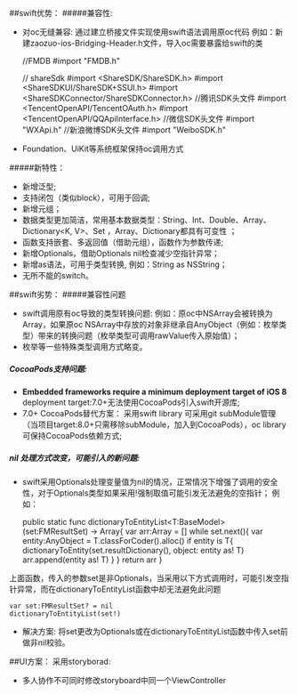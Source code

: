 ##swift优势：
#####兼容性:
* 对oc无缝兼容:
通过建立桥接文件实现使用swift语法调用原oc代码
例如：新建zaozuo-ios-Bridging-Header.h文件，导入oc需要暴露给swift的类


	//FMDB
	#import "FMDB.h"

	// shareSdk
	#import <ShareSDK/ShareSDK.h>
	#import <ShareSDKUI/ShareSDK+SSUI.h>
	#import <ShareSDKConnector/ShareSDKConnector.h>
	//腾讯SDK头文件
	#import <TencentOpenAPI/TencentOAuth.h>
	#import <TencentOpenAPI/QQApiInterface.h>
	//微信SDK头文件
	#import "WXApi.h"
	//新浪微博SDK头文件
	#import "WeiboSDK.h"
* Foundation、UiKit等系统框架保持oc调用方式

#####新特性：
* 新增泛型;
* 支持闭包（类似block），可用于回调;
* 新增元组；
* 数据类型更加简洁，常用基本数据类型：String、Int、Double、Array<T>、Dictionary<K, V>、Set<T> ，Array、Dictionary都具有可变性 ；
* 函数支持嵌套、多返回值（借助元组），函数作为参数传递;
* 新增Optionals，借助Optionals nil检查减少空指针异常；
* 新增as语法，可用于类型转换, 例如：String as NSString；
* 无所不能的switch。

##swift劣势：
#####兼容性问题
* swift调用原有oc导致的类型转换问题:
例如：原oc中NSArray会被转换为Array<AnyObject>，如果原oc NSArray中存放的对象非继承自AnyObject（例如：枚举类型）带来的转换问题（枚举类型可调用rawValue传入原始值）；
* 枚举等一些特殊类型调用方式略变。

##### CocoaPods支持问题:
* **Embedded frameworks require a minimum deployment target of iOS 8**
deployment target:7.0+无法使用CocoaPods引入swift开源库;
* 7.0+ CocoaPods替代方案：
采用swift library 可采用git subModule管理（当项目target:8.0+只需移除subModule，加入到CocoaPods），oc library 可保持CocoaPods依赖方式;

##### nil 处理方式改变，可能引入的新问题:
* swift采用Optionals处理变量值为nil的情况，正常情况下增强了调用的安全性，对于Optionals类型如果采用!强制取值可能引发无法避免的空指针；
例如：


	public static func dictionaryToEntityList<T:BaseModel>(set:FMResultSet)
	        -> Array<T>{
	        var arr:Array<T> = []
	        while set.next(){
	            var entity:AnyObject = T.classForCoder().alloc()
	            if entity is T{
	                dictionaryToEntity(set.resultDictionary(), object: entity as! T)
	                arr.append(entity as! T)
	            }
	        }
	        return arr
	    }

上面函数，传入的参数set是非Optionals，当采用以下方式调用时，可能引发空指针异常，而在dictionaryToEntityList函数中却无法避免此问题


	var set:FMResultSet? = nil
	dictionaryToEntityList(set!)

* 解决方案:
将set更改为Optionals或在dictionaryToEntityList函数中传入set前做非nil校验。

##UI方案：
采用storyborad:
* 多人协作不可同时修改storyboard中同一个ViewController


